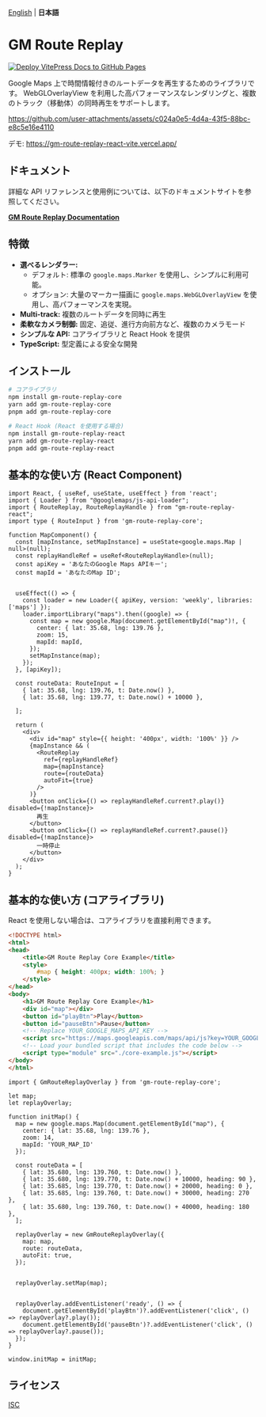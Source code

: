 [English](./README.md) | **日本語**

# GM Route Replay

[![Deploy VitePress Docs to GitHub Pages](https://github.com/skyt-a/gm-route-replay/actions/workflows/deploy-docs.yml/badge.svg)](https://github.com/skyt-a/gm-route-replay/actions/workflows/deploy-docs.yml)

Google Maps 上で時間情報付きのルートデータを再生するためのライブラリです。
WebGLOverlayView を利用した高パフォーマンスなレンダリングと、複数のトラック（移動体）の同時再生をサポートします。

https://github.com/user-attachments/assets/c024a0e5-4d4a-43f5-88bc-e8c5e16e4110

デモ: https://gm-route-replay-react-vite.vercel.app/

## ドキュメント

詳細な API リファレンスと使用例については、以下のドキュメントサイトを参照してください。

**[GM Route Replay Documentation](https://skyt-a.github.io/gm-route-replay/ja/)**

## 特徴

*   **選べるレンダラー:** 
    *   デフォルト: 標準の `google.maps.Marker` を使用し、シンプルに利用可能。
    *   オプション: 大量のマーカー描画に `google.maps.WebGLOverlayView` を使用し、高パフォーマンスを実現。
*   **Multi-track:** 複数のルートデータを同時に再生
*   **柔軟なカメラ制御:** 固定、追従、進行方向前方など、複数のカメラモード
*   **シンプルな API:** コアライブラリと React Hook を提供
*   **TypeScript:** 型定義による安全な開発

## インストール

```bash
# コアライブラリ
npm install gm-route-replay-core
yarn add gm-route-replay-core
pnpm add gm-route-replay-core

# React Hook (React を使用する場合)
npm install gm-route-replay-react
yarn add gm-route-replay-react
pnpm add gm-route-replay-react
```

## 基本的な使い方 (React Component)

```tsx
import React, { useRef, useState, useEffect } from 'react';
import { Loader } from "@googlemaps/js-api-loader";
import { RouteReplay, RouteReplayHandle } from "gm-route-replay-react";
import type { RouteInput } from 'gm-route-replay-core';

function MapComponent() {
  const [mapInstance, setMapInstance] = useState<google.maps.Map | null>(null);
  const replayHandleRef = useRef<RouteReplayHandle>(null);
  const apiKey = 'あなたのGoogle Maps APIキー';
  const mapId = 'あなたのMap ID';


  useEffect(() => {
    const loader = new Loader({ apiKey, version: 'weekly', libraries: ['maps'] });
    loader.importLibrary("maps").then((google) => {
      const map = new google.Map(document.getElementById("map")!, {
        center: { lat: 35.68, lng: 139.76 },
        zoom: 15,
        mapId: mapId,
      });
      setMapInstance(map);
    });
  }, [apiKey]);

  const routeData: RouteInput = [
    { lat: 35.68, lng: 139.76, t: Date.now() },
    { lat: 35.68, lng: 139.77, t: Date.now() + 10000 },

  ];

  return (
    <div>
      <div id="map" style={{ height: '400px', width: '100%' }} />
      {mapInstance && (
        <RouteReplay
          ref={replayHandleRef}
          map={mapInstance}
          route={routeData}
          autoFit={true}
        />
      )}
      <button onClick={() => replayHandleRef.current?.play()} disabled={!mapInstance}>
        再生
      </button>
      <button onClick={() => replayHandleRef.current?.pause()} disabled={!mapInstance}>
        一時停止
      </button>
    </div>
  );
}
```

## 基本的な使い方 (コアライブラリ)

React を使用しない場合は、コアライブラリを直接利用できます。

```html
<!DOCTYPE html>
<html>
<head>
    <title>GM Route Replay Core Example</title>
    <style>
        #map { height: 400px; width: 100%; }
    </style>
</head>
<body>
    <h1>GM Route Replay Core Example</h1>
    <div id="map"></div>
    <button id="playBtn">Play</button>
    <button id="pauseBtn">Pause</button>
    <!-- Replace YOUR_GOOGLE_MAPS_API_KEY -->
    <script src="https://maps.googleapis.com/maps/api/js?key=YOUR_GOOGLE_MAPS_API_KEY&callback=initMap&libraries=geometry&v=weekly" defer></script>
    <!-- Load your bundled script that includes the code below -->
    <script type="module" src="./core-example.js"></script> 
</body>
</html>
```

```javascript: core-example.js
import { GmRouteReplayOverlay } from 'gm-route-replay-core';

let map;
let replayOverlay;

function initMap() {
  map = new google.maps.Map(document.getElementById("map"), {
    center: { lat: 35.68, lng: 139.76 },
    zoom: 14,
    mapId: 'YOUR_MAP_ID'
  });

  const routeData = [
    { lat: 35.680, lng: 139.760, t: Date.now() },
    { lat: 35.680, lng: 139.770, t: Date.now() + 10000, heading: 90 },
    { lat: 35.685, lng: 139.770, t: Date.now() + 20000, heading: 0 },
    { lat: 35.685, lng: 139.760, t: Date.now() + 30000, heading: 270 },
    { lat: 35.680, lng: 139.760, t: Date.now() + 40000, heading: 180 },
  ];

  replayOverlay = new GmRouteReplayOverlay({
    map: map,
    route: routeData,
    autoFit: true,
  });


  replayOverlay.setMap(map);


  replayOverlay.addEventListener('ready', () => {
    document.getElementById('playBtn')?.addEventListener('click', () => replayOverlay?.play());
    document.getElementById('pauseBtn')?.addEventListener('click', () => replayOverlay?.pause());
  });
}

window.initMap = initMap;
```

## ライセンス

[ISC](./LICENSE)
